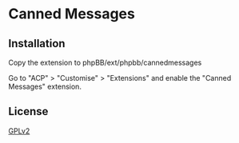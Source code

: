 # Canned Messages

## Installation

Copy the extension to phpBB/ext/phpbb/cannedmessages

Go to "ACP" > "Customise" > "Extensions" and enable the "Canned Messages" extension.

## License

[GPLv2](license.txt)
